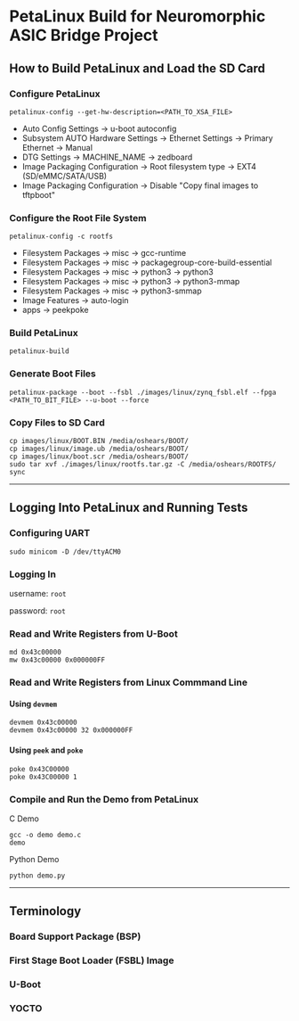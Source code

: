 # PetaLinux Build for Neuromorphic ASIC Bridge Project

## How to Build PetaLinux and Load the SD Card

### Configure PetaLinux
```
petalinux-config --get-hw-description=<PATH_TO_XSA_FILE>
```
- Auto Config Settings -> u-boot autoconfig
- Subsystem AUTO Hardware Settings -> Ethernet Settings -> Primary Ethernet -> Manual
- DTG Settings -> MACHINE_NAME -> zedboard
- Image Packaging Configuration -> Root filesystem type -> EXT4 (SD/eMMC/SATA/USB)
- Image Packaging Configuration -> Disable "Copy final images to tftpboot"

### Configure the Root File System
```
petalinux-config -c rootfs
```
- Filesystem Packages -> misc -> gcc-runtime
- Filesystem Packages -> misc -> packagegroup-core-build-essential
- Filesystem Packages -> misc -> python3 -> python3
- Filesystem Packages -> misc -> python3 -> python3-mmap
- Filesystem Packages -> misc -> python3-smmap
- Image Features -> auto-login
- apps -> peekpoke

### Build PetaLinux
```
petalinux-build
```
### Generate Boot Files
```
petalinux-package --boot --fsbl ./images/linux/zynq_fsbl.elf --fpga <PATH_TO_BIT_FILE> --u-boot --force
```
### Copy Files to SD Card
```
cp images/linux/BOOT.BIN /media/oshears/BOOT/
cp images/linux/image.ub /media/oshears/BOOT/
cp images/linux/boot.scr /media/oshears/BOOT/
sudo tar xvf ./images/linux/rootfs.tar.gz -C /media/oshears/ROOTFS/
sync
```

---



## Logging Into PetaLinux and Running Tests

### Configuring UART
```
sudo minicom -D /dev/ttyACM0
```

### Logging In
username: `root`

password: `root`

### Read and Write Registers from U-Boot
```
md 0x43c00000 
mw 0x43c00000 0x000000FF
```

### Read and Write Registers from Linux Commmand Line
#### Using `devmem`
```
devmem 0x43c00000
devmem 0x43c00000 32 0x000000FF
```
#### Using `peek` and `poke`
```
poke 0x43C00000
poke 0x43C00000 1
```

### Compile and Run the Demo from PetaLinux
C Demo
```
gcc -o demo demo.c
demo
```

Python Demo
```
python demo.py
```

---

## Terminology
### Board Support Package (BSP)
### First Stage Boot Loader (FSBL) Image
### U-Boot
### YOCTO

